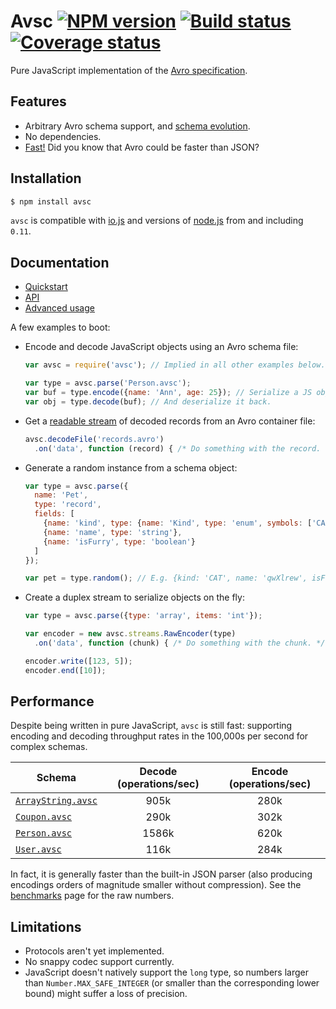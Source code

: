 # Avsc [![NPM version](https://img.shields.io/npm/v/avsc.svg)](https://www.npmjs.com/package/avsc) [![Build status](https://travis-ci.org/mtth/avsc.svg?branch=master)](https://travis-ci.org/mtth/avsc) [![Coverage status](https://coveralls.io/repos/mtth/avsc/badge.svg?branch=master&service=github)](https://coveralls.io/github/mtth/avsc?branch=master)

Pure JavaScript implementation of the [Avro specification](https://avro.apache.org/docs/current/spec.html).


## Features

+ Arbitrary Avro schema support, and [schema evolution][schema-evolution].
+ No dependencies.
+ [Fast!](#performance) Did you know that Avro could be faster than JSON?


## Installation

```bash
$ npm install avsc
```

`avsc` is compatible with [io.js][] and versions of [node.js][] from and
including `0.11`.


## Documentation

+ [Quickstart](https://github.com/mtth/avsc/wiki/Quickstart)
+ [API](https://github.com/mtth/avsc/wiki/API)
+ [Advanced usage](https://github.com/mtth/avsc/wiki/Advanced-usage)

A few examples to boot:

+ Encode and decode JavaScript objects using an Avro schema file:

  ```javascript
  var avsc = require('avsc'); // Implied in all other examples below.

  var type = avsc.parse('Person.avsc');
  var buf = type.encode({name: 'Ann', age: 25}); // Serialize a JS object.
  var obj = type.decode(buf); // And deserialize it back.
  ```

+ Get a [readable stream][readable-stream] of decoded records from an Avro
  container file:

  ```javascript
  avsc.decodeFile('records.avro')
    .on('data', function (record) { /* Do something with the record. */ });
  ```

+ Generate a random instance from a schema object:

  ```javascript
  var type = avsc.parse({
    name: 'Pet',
    type: 'record',
    fields: [
      {name: 'kind', type: {name: 'Kind', type: 'enum', symbols: ['CAT', 'DOG']}},
      {name: 'name', type: 'string'},
      {name: 'isFurry', type: 'boolean'}
    ]
  });

  var pet = type.random(); // E.g. {kind: 'CAT', name: 'qwXlrew', isFurry: true}
  ```

+ Create a duplex stream to serialize objects on the fly:

  ```javascript
  var type = avsc.parse({type: 'array', items: 'int'});

  var encoder = new avsc.streams.RawEncoder(type)
    .on('data', function (chunk) { /* Do something with the chunk. */ });

  encoder.write([123, 5]);
  encoder.end([10]);
  ```


## Performance

Despite being written in pure JavaScript, `avsc` is still fast: supporting
encoding and decoding throughput rates in the 100,000s per second for complex
schemas.

Schema | Decode (operations/sec) | Encode (operations/sec)
---|:-:|:-:
[`ArrayString.avsc`](benchmarks/schemas/ArrayString.avsc)  | 905k | 280k
[`Coupon.avsc`](benchmarks/schemas/Coupon.avsc) | 290k | 302k
[`Person.avsc`](benchmarks/schemas/Person.avsc) | 1586k | 620k
[`User.avsc`](benchmarks/schemas/User.avsc) | 116k | 284k

In fact, it is generally faster than the built-in JSON parser (also producing
encodings orders of magnitude smaller without compression). See the
[benchmarks][] page for the raw numbers.


## Limitations

+ Protocols aren't yet implemented.
+ No snappy codec support currently.
+ JavaScript doesn't natively support the `long` type, so numbers larger than
  `Number.MAX_SAFE_INTEGER` (or smaller than the corresponding lower bound)
  might suffer a loss of precision.


[io.js]: https://iojs.org/en/
[node.js]: https://nodejs.org/en/
[benchmarks]: https://github.com/mtth/avsc/wiki/Benchmarks
[schema-evolution]: https://github.com/mtth/avsc/wiki/Advanced-usage#schema-evolution
[readable-stream]: https://nodejs.org/api/stream.html#stream_class_stream_readable
